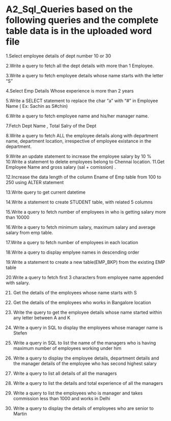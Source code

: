 # A2_Sql_Queries based on the following queries and the complete table data is in the uploaded word file


1.Select employee details  of dept number 10 or 30

2.Write a query to fetch all the dept details with more than 1 Employee.

3.Write a query to fetch employee details whose name starts with the letter “S”

4.Select Emp Details Whose experience is more than 2 years

5.Write a SELECT statement to replace the char “a” with “#” in Employee Name ( Ex:  Sachin as S#chin)
     
6.Write a query to fetch employee name and his/her manager name. 


7.Fetch Dept Name , Total Salry of the Dept

8.Write a query to fetch ALL the  employee details along with department name, department location, irrespective of employee existance in the department.

9.Write an update statement to increase the employee salary by 10 %
10.Write a statement to delete employees belong to Chennai location.
11.Get Employee Name and gross salary (sal + comission) .

12.Increase the data length of the column Ename of Emp table from  100 to 250 using ALTER statement

13.Write query to get current datetime

14.Write a statement to create STUDENT table, with related 5 columns

15.Write a query to fetch number of employees in who is getting salary more than 10000

16.Write a query to fetch minimum salary, maximum salary and average salary from emp table.

17.Write a query to fetch number of employees in each location

18.Write a query to display emplyee names in descending order

19.Write a statement to create a new table(EMP_BKP) from the existing EMP table 

20.Write a query to fetch first 3 characters from employee name appended with salary.

21) Get the details of the employees whose name starts with S

22) Get the details of the employees who works in Bangalore location

23) Write the query to get the employee details whose name started within  any letter between  A and K

24) Write a query in SQL to display the employees whose manager name is Stefen 

25) Write a query in SQL to list the name of the managers who is having maximum number of employees working under him

26) Write a query to display the employee details, department details and the manager details of the employee who has second highest salary

27) Write a query to list all details of all the managers

28) Write a query to list the details and total experience of all the managers
29) Write a query to list the employees who is manager and  takes commission less than 1000 and works in Delhi
30) Write a query to display the details of employees who are senior to Martin 

